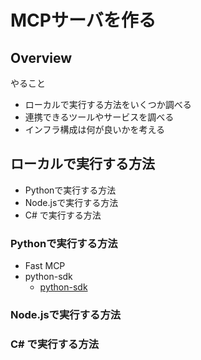 # MCPサーバを作る

## Overview

やること

- ローカルで実行する方法をいくつか調べる
- 連携できるツールやサービスを調べる
- インフラ構成は何が良いかを考える

## ローカルで実行する方法

- Pythonで実行する方法
- Node.jsで実行する方法
- C# で実行する方法

### Pythonで実行する方法

- Fast MCP
- python-sdk
  - [python-sdk](https://github.com/modelcontextprotocol/python-sdk)

### Node.jsで実行する方法

### C# で実行する方法
